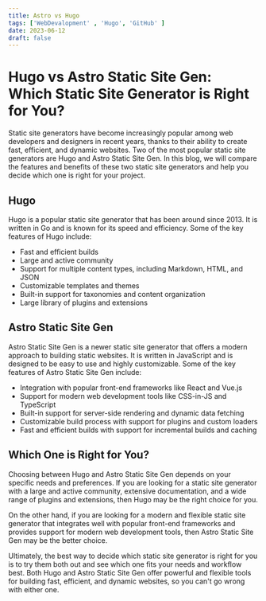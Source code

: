 ```yaml
---
title: Astro vs Hugo
tags: ['WebDevalopment' , 'Hugo', 'GitHub' ]
date: 2023-06-12
draft: false
---
```

# Hugo vs Astro Static Site Gen: Which Static Site Generator is Right for You?

Static site generators have become increasingly popular among web developers and designers in recent years, thanks to their ability to create fast, efficient, and dynamic websites. Two of the most popular static site generators are Hugo and Astro Static Site Gen. In this blog, we will compare the features and benefits of these two static site generators and help you decide which one is right for your project.

## Hugo

Hugo is a popular static site generator that has been around since 2013. It is written in Go and is known for its speed and efficiency. Some of the key features of Hugo include:

*   Fast and efficient builds
*   Large and active community
*   Support for multiple content types, including Markdown, HTML, and JSON
*   Customizable templates and themes
*   Built-in support for taxonomies and content organization
*   Large library of plugins and extensions

## Astro Static Site Gen

Astro Static Site Gen is a newer static site generator that offers a modern approach to building static websites. It is written in JavaScript and is designed to be easy to use and highly customizable. Some of the key features of Astro Static Site Gen include:

*   Integration with popular front-end frameworks like React and Vue.js
*   Support for modern web development tools like CSS-in-JS and TypeScript
*   Built-in support for server-side rendering and dynamic data fetching
*   Customizable build process with support for plugins and custom loaders
*   Fast and efficient builds with support for incremental builds and caching

## Which One is Right for You?

Choosing between Hugo and Astro Static Site Gen depends on your specific needs and preferences. If you are looking for a static site generator with a large and active community, extensive documentation, and a wide range of plugins and extensions, then Hugo may be the right choice for you.

On the other hand, if you are looking for a modern and flexible static site generator that integrates well with popular front-end frameworks and provides support for modern web development tools, then Astro Static Site Gen may be the better choice.

Ultimately, the best way to decide which static site generator is right for you is to try them both out and see which one fits your needs and workflow best. Both Hugo and Astro Static Site Gen offer powerful and flexible tools for building fast, efficient, and dynamic websites, so you can't go wrong with either one.
